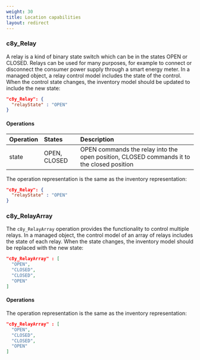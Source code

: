```yaml
---
weight: 30
title: Location capabilities
layout: redirect
---
```


### c8y\_Relay

A relay is a kind of binary state switch which can be in the states OPEN or CLOSED. Relays can be used for many purposes, for example to connect or disconnect the consumer power supply through a smart energy meter.
In a managed object, a relay control model includes the state of the control. When the control state changes, the inventory model should be updated to include the new state:

```json
"c8y_Relay": {
  "relayState" : "OPEN"
}
```

#### Operations

|Operation|States|Description|
|:--------|:-----|:----------|
|state|OPEN, CLOSED|OPEN commands the relay into the open position, CLOSED commands it to the closed position|

The operation representation is the same as the inventory representation:

```json
"c8y_Relay": {
  "relayState" : "OPEN"
}
```

### c8y\_RelayArray

The `c8y_RelayArray` operation provides the functionality to control multiple relays.
In a managed object, the control model of an array of relays includes the state of each relay. When the state changes, the inventory model should be replaced with the new state:

```json
"c8y_RelayArray" : [
  "OPEN",
  "CLOSED",
  "CLOSED",
  "OPEN"
]
```

#### Operations

The operation representation is the same as the inventory representation:

```json
"c8y_RelayArray" : [
  "OPEN",
  "CLOSED",
  "CLOSED",
  "OPEN"
]
```
